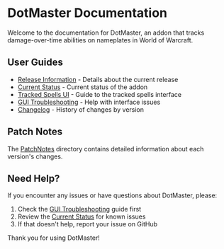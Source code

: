 # DotMaster Documentation

Welcome to the documentation for DotMaster, an addon that tracks damage-over-time abilities on nameplates in World of Warcraft.

## User Guides

- [Release Information](RELEASE.md) - Details about the current release
- [Current Status](CURRENT_STATUS.md) - Current status of the addon
- [Tracked Spells UI](TRACKED_SPELLS_UI.md) - Guide to the tracked spells interface
- [GUI Troubleshooting](GUI_TROUBLESHOOTING.md) - Help with interface issues
- [Changelog](CHANGELOG.md) - History of changes by version

## Patch Notes

The [PatchNotes](PatchNotes/) directory contains detailed information about each version's changes.

## Need Help?

If you encounter any issues or have questions about DotMaster, please:

1. Check the [GUI Troubleshooting](GUI_TROUBLESHOOTING.md) guide first
2. Review the [Current Status](CURRENT_STATUS.md) for known issues
3. If that doesn't help, report your issue on GitHub

Thank you for using DotMaster! 